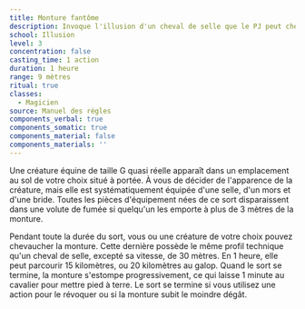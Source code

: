 ```yaml
---
title: Monture fantôme
description: Invoque l'illusion d'un cheval de selle que le PJ peut chevaucher.
school: Illusion
level: 3
concentration: false
casting_time: 1 action
duration: 1 heure
range: 9 mètres
ritual: true
classes:
  - Magicien
source: Manuel des règles
components_verbal: true
components_somatic: true
components_material: false
components_materials: ''
---
```

Une créature équine de taille G quasi réelle apparaît dans un emplacement au sol de votre choix situé à portée. À vous de décider de l'apparence de la créature, mais elle est systématiquement équipée d'une selle, d'un mors et d'une bride. Toutes les pièces d'équipement nées de ce sort disparaissent dans une volute de fumée si quelqu'un les emporte à plus de 3 mètres de la monture.

Pendant toute la durée du sort, vous ou une créature de votre choix pouvez chevaucher la monture. Cette dernière possède le même profil technique qu'un cheval de selle, excepté sa vitesse, de 30 mètres. En 1 heure, elle peut parcourir 15 kilomètres, ou 20 kilomètres au galop. Quand le sort se termine, la monture s'estompe progressivement, ce qui laisse 1 minute au  cavalier pour mettre pied à terre. Le sort se termine si vous utilisez une action pour le révoquer ou si la monture subit le moindre dégât.
